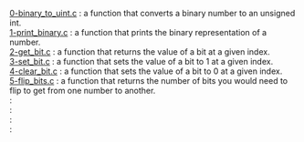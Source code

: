 [0-binary_to_uint.c](./0-binary_to_uint.c) : a function that converts a binary number to an unsigned int. <br/>
[1-print_binary.c](./1-print_binary.c) : a function that prints the binary representation of a number. <br/>
[2-get_bit.c](./2-get_bit.c) : a function that returns the value of a bit at a given index. <br/>
[3-set_bit.c](./3-set_bit.c) : a function that sets the value of a bit to 1 at a given index. <br/>
[4-clear_bit.c](./4-clear_bit.c) : a function that sets the value of a bit to 0 at a given index. <br/>
[5-flip_bits.c](./5-flip_bits.c) : a function that returns the number of bits you would need to flip to get from one number to another. <br/>
[]() : <br/>
[]() : <br/>
[]() : <br/>
[]() : <br/>
